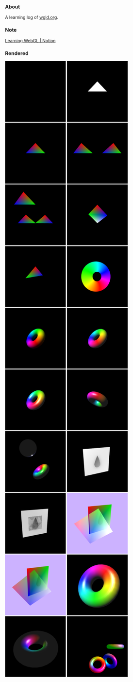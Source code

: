 ### About
A learning log of [wgld.org](https://wgld.org/).

### Note
[Learning WebGL | Notion](https://www.notion.so/Learning-WebGL-76235c36fd154a1aac7360f00f5c67c5)

### Rendered
<!--rendered-->
<img src="w007/thumb.png" alt="w007" width="200"/>
<img src="w011/thumb.png" alt="w011" width="200"/>
<img src="w015/thumb.png" alt="w015" width="200"/>
<img src="w016/thumb.png" alt="w016" width="200"/>
<img src="w017/thumb.png" alt="w017" width="200"/>
<img src="w018/thumb.png" alt="w018" width="200"/>
<img src="w019/thumb.png" alt="w019" width="200"/>
<img src="w020/thumb.png" alt="w020" width="200"/>
<img src="w021/thumb.png" alt="w021" width="200"/>
<img src="w022/thumb.png" alt="w022" width="200"/>
<img src="w023/thumb.png" alt="w023" width="200"/>
<img src="w024/thumb.png" alt="w024" width="200"/>
<img src="w025/thumb.png" alt="w025" width="200"/>
<img src="w026/thumb.png" alt="w026" width="200"/>
<img src="w027/thumb.png" alt="w027" width="200"/>
<img src="w029/thumb.png" alt="w029" width="200"/>
<img src="w030/thumb.png" alt="w030" width="200"/>
<img src="w032/thumb.png" alt="w032" width="200"/>
<img src="w033/thumb.png" alt="w033" width="200"/>
<img src="w034/thumb.png" alt="w034" width="200"/>
<!--rendered-->